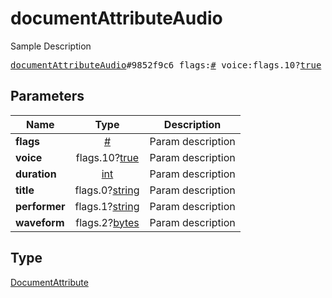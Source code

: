 # documentAttributeAudio

Sample Description

<pre>
<a href="../constructor/documentAttributeAudio.md">documentAttributeAudio</a>#9852f9c6 flags:<a href="../type/#.md">#</a> voice:flags.10?<a href="../type/true.md">true</a> duration:<a href="../type/int.md">int</a> title:flags.0?<a href="../type/string.md">string</a> performer:flags.1?<a href="../type/string.md">string</a> waveform:flags.2?<a href="../type/bytes.md">bytes</a> = <a href="../type/DocumentAttribute.md">DocumentAttribute</a>;</pre>
## Parameters

| Name | Type | Description |
|------|:----:|-------------|
| **flags** | <a href="../type/#.md">#</a> | Param description |
| **voice** | flags.10?<a href="../type/true.md">true</a> | Param description |
| **duration** | <a href="../type/int.md">int</a> | Param description |
| **title** | flags.0?<a href="../type/string.md">string</a> | Param description |
| **performer** | flags.1?<a href="../type/string.md">string</a> | Param description |
| **waveform** | flags.2?<a href="../type/bytes.md">bytes</a> | Param description |

## Type

<a href="../type/DocumentAttribute.md">DocumentAttribute</a>
